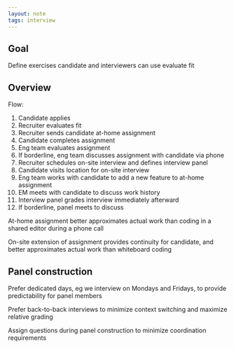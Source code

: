 ```yaml
---
layout: note
tags: interview
---
```


## Goal

Define exercises candidate and interviewers can use evaluate fit


## Overview

Flow:

1. Candidate applies
1. Recruiter evaluates fit
1. Recruiter sends candidate at-home assignment
1. Candidate completes assignment
1. Eng team evaluates assignment
1. If borderline, eng team discusses assignment with candidate via phone
1. Recruiter schedules on-site interview and defines interview panel
1. Candidate visits location for on-site interview
1. Eng team works with candidate to add a new feature to at-home assignment
1. EM meets with candidate to discuss work history
1. Interview panel grades interview immediately afterward
1. If borderline, panel meets to discuss

At-home assignment better approximates actual work than coding in a shared editor during a phone call

On-site extension of assignment provides continuity for candidate, and better approximates actual work than whiteboard coding


## Panel construction

Prefer dedicated days, eg we interview on Mondays and Fridays, to provide predictability for panel members

Prefer back-to-back interviews to minimize context switching and maximize relative grading

Assign questions during panel construction to minimize coordination requirements
